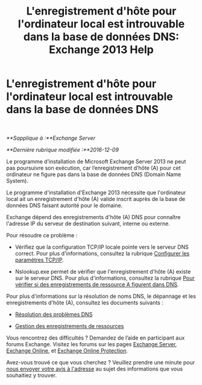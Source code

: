 ﻿---
title: "L'enregistrement d'hôte pour l'ordinateur local est introuvable dans la base de données DNS: Exchange 2013 Help"
TOCTitle: L'enregistrement d'hôte pour l'ordinateur local est introuvable dans la base de données DNS
ms:assetid: 2f18cb65-29fe-4b72-8d68-52fd503d5673
ms:mtpsurl: https://technet.microsoft.com/fr-fr/library/ms.exch.setupreadiness.hostrecordmissing(v=EXCHG.150)
ms:contentKeyID: 50477826
ms.date: 04/24/2018
mtps_version: v=EXCHG.150
ms.translationtype: HT
---

# L'enregistrement d'hôte pour l'ordinateur local est introuvable dans la base de données DNS

 

_**Sapplique à :**Exchange Server_

_**Dernière rubrique modifiée :**2016-12-09_

Le programme d’installation de Microsoft Exchange Server 2013 ne peut pas poursuivre son exécution, car l’enregistrement d’hôte (A) pour cet ordinateur ne figure pas dans la base de données DNS (Domain Name System).

Le programme d'installation d'Exchange 2013 nécessite que l'ordinateur local ait un enregistrement d'hôte (A) valide inscrit auprès de la base de données DNS faisant autorité pour le domaine.

Exchange dépend des enregistrements d'hôte (A) DNS pour connaître l'adresse IP du serveur de destination suivant, interne ou externe.

Pour résoudre ce problème :

  - Vérifiez que la configuration TCP/IP locale pointe vers le serveur DNS correct. Pour plus d'informations, consultez la rubrique [Configurer les paramètres TCP/IP](https://go.microsoft.com/fwlink/p/?linkid=108281).

  - Nslookup.exe permet de vérifier que l'enregistrement d'hôte (A) existe sur le serveur DNS. Pour plus d'informations, consultez la rubrique [Pour vérifier si des enregistrements de ressource A figurent dans DNS](https://go.microsoft.com/fwlink/?linkid=63001).

Pour plus d'informations sur la résolution de noms DNS, le dépannage et les enregistrements d'hôte (A), consultez les documents suivants :

  - [Résolution des problèmes DNS](https://go.microsoft.com/fwlink/p/?linkid=294828)

  - [Gestion des enregistrements de ressources](https://go.microsoft.com/fwlink/p/?linkid=294829)

Vous rencontrez des difficultés ? Demandez de l’aide en participant aux forums Exchange. Visitez les forums sur les pages [Exchange Server](https://go.microsoft.com/fwlink/p/?linkid=60612), [Exchange Online](https://go.microsoft.com/fwlink/p/?linkid=267542), et [Exchange Online Protection](https://go.microsoft.com/fwlink/p/?linkid=285351).

Avez-vous trouvé ce que vous cherchez ? Veuillez prendre une minute pour [nous envoyer votre avis à l'adresse](mailto:exsetuphelpfeedback@microsoft.com?subject=exchange%202013%20setup%20help%20feedback) au sujet des informations que vous souhaitiez y trouver.

